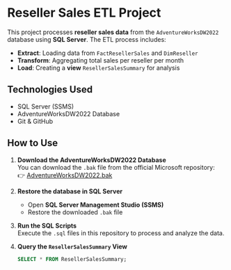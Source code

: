 # Reseller Sales ETL Project

This project processes **reseller sales data** from the `AdventureWorksDW2022` database using **SQL Server**. The ETL process includes:  
- **Extract**: Loading data from `FactResellerSales` and `DimReseller`  
- **Transform**: Aggregating total sales per reseller per month  
- **Load**: Creating a **view** `ResellerSalesSummary` for analysis  

## Technologies Used
- SQL Server (SSMS)
- AdventureWorksDW2022 Database
- Git & GitHub

## How to Use
1. **Download the AdventureWorksDW2022 Database**  
   You can download the `.bak` file from the official Microsoft repository:  
   👉 [AdventureWorksDW2022.bak](https://github.com/Microsoft/sql-server-samples/releases/download/adventureworks/AdventureWorksDW2022.bak)  

2. **Restore the database in SQL Server**  
   - Open **SQL Server Management Studio (SSMS)**  
   - Restore the downloaded `.bak` file  

3. **Run the SQL Scripts**  
   Execute the `.sql` files in this repository to process and analyze the data.  

4. **Query the `ResellerSalesSummary` View**  
   ```sql
   SELECT * FROM ResellerSalesSummary;
